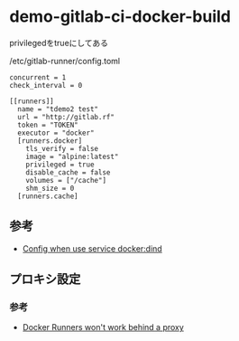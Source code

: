 # demo-gitlab-ci-docker-build

privilegedをtrueにしてある

/etc/gitlab-runner/config.toml
```
concurrent = 1
check_interval = 0

[[runners]]
  name = "tdemo2 test"
  url = "http://gitlab.rf"
  token = "TOKEN"
  executor = "docker"
  [runners.docker]
    tls_verify = false
    image = "alpine:latest"
    privileged = true
    disable_cache = false
    volumes = ["/cache"]
    shm_size = 0
  [runners.cache]
```

## 参考
- [Config when use service docker:dind](https://gitlab.com/gitlab-org/gitlab-runner/issues/1678)

## プロキシ設定

### 参考
- [Docker Runners won't work behind a proxy](https://gitlab.com/gitlab-org/gitlab-runner/issues/1537)